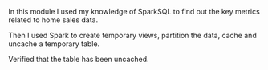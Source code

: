 In this module I used my knowledge of SparkSQL to find out the key metrics related to home sales data. 

Then I used Spark to create temporary views, partition the data, cache and uncache a temporary table.

Verified that the table has been uncached.
 
